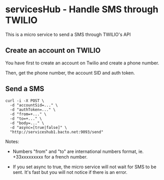 # servicesHub - Handle SMS through TWILIO

This is a micro service to send a SMS through TWILIO's API


## Create an account on TWILIO

You have first to create an account on Twilio and create a phone number.

Then, get the phone number, the account SID and auth token.


## Send a SMS

```
curl -i -X POST \
  -d "accountSid=..." \
  -d "authToken=..." \
  -d "from=+..." \
  -d "to=+..." \
  -d "body=..." \
  -d "async=[true|false]" \
  "http://serviceshub1.bacto.net:9093/send"
```


Notes:

- Numbers "from" and "to" are international numbers format, ie. +33xxxxxxxxx for a french number.

- If you set async to true, the micro service will not wait for SMS to be sent. It's fast but you will not notice if there is an error.
